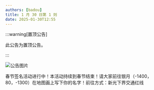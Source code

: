 ```yaml
---
authors: [badou]
title: 1 月 30 日第 1 则
date: 2025-01-30T12:55
---
```


:::warning[置顶公告]

此公告为置顶公告。

:::

![公告图片](/anno/25013001.jpg)

春节签名活动进行中！本活动持续到春节结束！请大家前往银月（-1400，80，-1300）在地图画上写下你的名字！前往方式：新光下界交通红线
